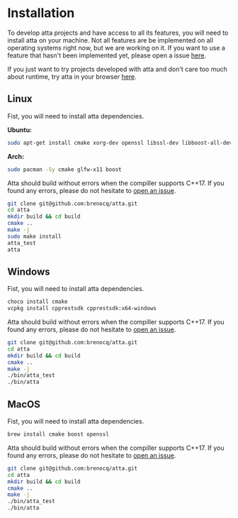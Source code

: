 # Installation
To develop atta projects and have access to all its features, you will need to install atta on your machine. Not all features are be implemented on all operating systems right now, but we are working on it. If you want to use a feature that hasn't been implemented yet, please open a issue [here](https://github.com/brenocq/atta/issues).

If you just want to try projects developed with atta and don't care too much about runtime, try atta in your browser [here](https://atta.brenocq.com/build).

## Linux
Fist, you will need to install atta dependencies.

**Ubuntu:**
```bash
sudo apt-get install cmake xorg-dev openssl libssl-dev libboost-all-dev
```

**Arch:**
```bash
sudo pacman -Sy cmake glfw-x11 boost
```

Atta should build without errors when the compiller supports C++17. If you found any errors, please do not hesitate to [open an issue](https://github.com/brenocq/atta/issues).

```bash
git clone git@github.com:brenocq/atta.git
cd atta
mkdir build && cd build
cmake ..
make -j
sudo make install
atta_test
atta
```

## Windows
Fist, you will need to install atta dependencies.

```bash
choco install cmake
vcpkg install cpprestsdk cpprestsdk:x64-windows
```

Atta should build without errors when the compiller supports C++17. If you found any errors, please do not hesitate to [open an issue](https://github.com/brenocq/atta/issues).

```bash
git clone git@github.com:brenocq/atta.git
cd atta
mkdir build && cd build
cmake ..
make -j
./bin/atta_test
./bin/atta
```

## MacOS
Fist, you will need to install atta dependencies.

```bash
brew install cmake boost openssl 
```

Atta should build without errors when the compiller supports C++17. If you found any errors, please do not hesitate to [open an issue](https://github.com/brenocq/atta/issues).

```bash
git clone git@github.com:brenocq/atta.git
cd atta
mkdir build && cd build
cmake ..
make -j
./bin/atta_test
./bin/atta
```
